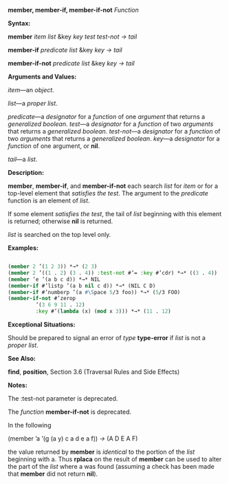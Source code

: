 **member, member-if, member-if-not** *Function* 



**Syntax:** 



**member** *item list* &amp;key *key test test-not → tail* 



**member-if** *predicate list* &amp;key *key → tail* 



**member-if-not** *predicate list* &amp;key *key → tail* 



**Arguments and Values:** 



*item*—an *object*. 



*list*—a *proper list*. 



*predicate*—a *designator* for a *function* of one *argument* that returns a *generalized boolean*. *test*—a *designator* for a *function* of two *arguments* that returns a *generalized boolean*. *test-not*—a *designator* for a *function* of two *arguments* that returns a *generalized boolean*. *key*—a *designator* for a *function* of one argument, or **nil**. 



*tail*—a *list*. 



**Description:** 



**member**, **member-if**, and **member-if-not** each search *list* for *item* or for a top-level element that *satisfies the test*. The argument to the *predicate* function is an element of *list*. 



If some element *satisfies the test*, the tail of *list* beginning with this element is returned; otherwise **nil** is returned. 



*list* is searched on the top level only. 







 



 



**Examples:**
```lisp

(member 2 ’(1 2 3)) *→* (2 3) 
(member 2 ’((1 . 2) (3 . 4)) :test-not #’= :key #’cdr) *→* ((3 . 4)) 
(member ’e ’(a b c d)) *→* NIL 
(member-if #’listp ’(a b nil c d)) *→* (NIL C D) 
(member-if #’numberp ’(a #\Space 5/3 foo)) *→* (5/3 FOO) 
(member-if-not #’zerop 
		 ’(3 6 9 11 . 12) 
		 :key #’(lambda (x) (mod x 3))) *→* (11 . 12) 

```
**Exceptional Situations:** 



Should be prepared to signal an error of *type* **type-error** if *list* is not a *proper list*. 



**See Also:** 



**find**, **position**, Section 3.6 (Traversal Rules and Side Effects) 



**Notes:** 



The :test-not parameter is deprecated. 



The *function* **member-if-not** is deprecated. 



In the following 



(member ’a ’(g (a y) c a d e a f)) *→* (A D E A F) 



the value returned by **member** is *identical* to the portion of the *list* beginning with a. Thus **rplaca** on the result of **member** can be used to alter the part of the *list* where a was found (assuming a check has been made that **member** did not return **nil**). 



